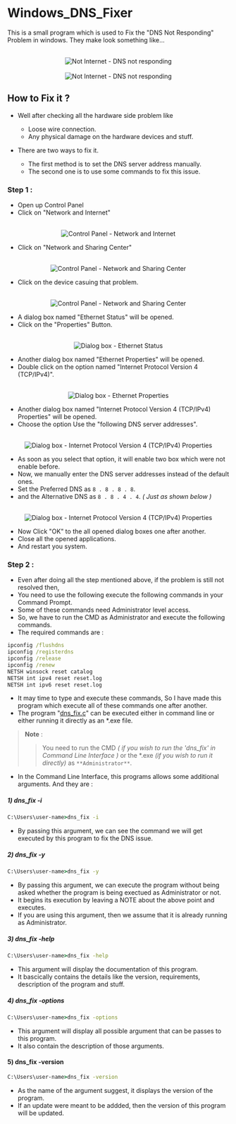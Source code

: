 # Windows_DNS_Fixer

This is a small program which is used to Fix the "DNS Not Responding" Problem in  windows. They make look something like...

<div align="center">
  <br />
  <img src="https://i.insider.com/6261b053db73840018a579f2?width=700" alt="Not Internet - DNS not responding" >
  <br />
  <br />
  <img src="https://www.temok.com/blog/wp-content/uploads/2020/11/error.jpg" alt="Not Internet - DNS not responding" >
  <br />
</div>

## How to Fix it ?

- Well after checking all the hardware side problem like
  - Loose wire connection.
  - Any physical damage on the hardware devices and stuff.

- There are two ways to fix it.
  - The first method is to set the DNS server address manually.
  - The second one is to use some commands to fix this issue.

### Step 1 :

- Open up Control Panel
- Click on "Network and Internet"

<div align="center">
  <br />
  <img src="src/Control_Panel_1.png" alt="Control Panel - Network and Internet" >
  <br />
</div>

- Click on "Network and Sharing Center"

<div align="center">
  <br />
  <img src="src/Control_Panel_2.png" alt="Control Panel - Network and Sharing Center" >
  <br />
</div>

- Click on the device casuing that problem.

<div align="center">
  <br />
  <img src="src/Control_Panel_3.jpg" alt="Control Panel - Network and Sharing Center" >
  <br />
</div>

- A dialog box named "Ethernet Status" will be opened.
- Click on the "Properties" Button.

<div align="center">
  <br />
  <img src="src/Ethernet_Status.png" alt="Dialog box - Ethernet Status" >
  <br />
</div>

- Another dialog box named "Ethernet Properties" will be opened.
- Double click on the option named "Internet Protocol Version 4 (TCP/IPv4)".

<div align="center">
  <br />
  <img src="src/Ethernet_Properties.png" alt="Dialog box - Ethernet Properties" >
  <br />
</div>

- Another dialog box named "Internet Protocol Version 4 (TCP/IPv4) Properties" will be opened.
- Choose the option Use the "following DNS server addresses".

<div align="center">
  <br />
  <img src="src/IPv4_Properties_1.png" alt="Dialog box - Internet Protocol Version 4 (TCP/IPv4) Properties" >
  <br />
</div>

- As soon as you select that option, it will enable two box which were not enable before.
- Now, we manually enter the DNS server addresses instead of the default ones.
- Set the Preferred DNS as ` 8 . 8 . 8 . 8 `.
- and the Alternative DNS as ` 8 . 8 . 4 . 4 `. *( Just as shown below )*

<div align="center">
  <br />
  <img src="src/IPv4_Properties_2.png" alt="Dialog box - Internet Protocol Version 4 (TCP/IPv4) Properties" >
  <br />
</div>

- Now Click "OK" to the all opened dialog boxes one after another.
- Close all the opened applications.
- And restart you system.

### Step 2 :

- Even after doing all the step mentioned above, if the problem is still not resolved then,
- You need to use the following execute the following commands in your Command Prompt.
- Some of these commands need Administrator level access.
- So, we have to run the CMD as Administrator and execute the following commands.
- The required commands are :

```cmd
ipconfig /flushdns
ipconfig /registerdns
ipconfig /release
ipconfig /renew
NETSH winsock reset catalog
NETSH int ipv4 reset reset.log
NETSH int ipv6 reset reset.log
```
- It may time to type and execute these commands, So I have made this program which execute all of these commands one after another.
- The program "[dns_fix.c](dns_fix.c "View the code of 'dns_fix.c'")" can be executed either in command line or either running it directly as an *.exe file.

> ****Note**** :
>
>> You need to run the CMD *( if you wish to run the 'dns_fix' in Command Line Interface )* or the *.exe *(if you wish to run it directly)* as `**Administrator**`.

- In the Command Line Interface, this programs allows some additional arguments. And they are :

##### 1) dns_fix -i

```cmd
C:\Users\user-name>dns_fix -i
 ```
 
 - By passing this argument, we can see the command we will get executed by this program to fix the DNS issue.

##### 2) dns_fix -y

```cmd
C:\Users\user-name>dns_fix -y
 ```
 
 - By passing this argument, we can execute the program without being asked whether the program is being exectued as Administrator or not.
 - It begins its execution by leaving a NOTE about the above point and executes.
 - If you are using this argument, then we assume that it is already running as Administrator.

##### 3) dns_fix -help

```cmd
C:\Users\user-name>dns_fix -help
 ```
 
 - This argument will display the documentation of this program.
 - It bascically contains the details like the version, requirements, description of the program and stuff.
 
 ##### 4) dns_fix -options

```cmd
C:\Users\user-name>dns_fix -options
 ```
 - This argument will display all possible argument that can be passes to this program.
 - It also contain the description of those arguments.

#### 5) dns_fix -version
 
```cmd
C:\Users\user-name>dns_fix -version
 ```
 
 - As the name of the argument suggest, it displays the version of the program.
 - If an update were meant to be addded, then the version of this program will be updated.
